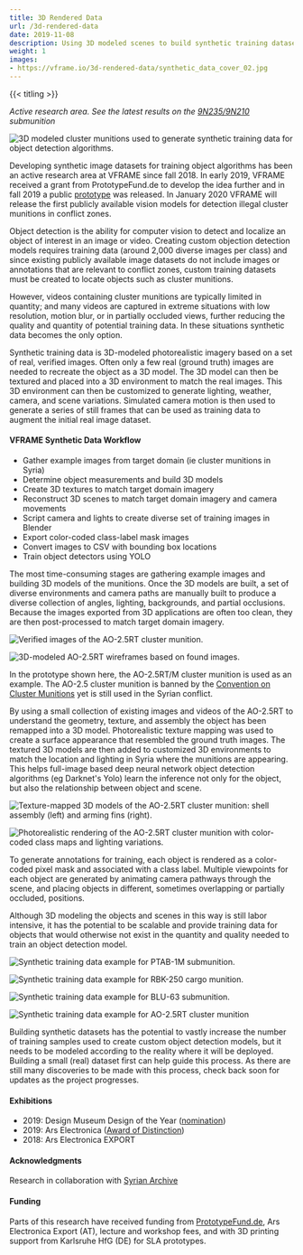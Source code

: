 ```yaml
---
title: 3D Rendered Data
url: /3d-rendered-data
date: 2019-11-08
description: Using 3D modeled scenes to build synthetic training datasets for objects in conflict zones
weight: 1
images:
- https://vframe.io/3d-rendered-data/synthetic_data_cover_02.jpg
---
```


{{< titling >}}

*Active research area. See the latest results on the [9N235/9N210](/9n235/) submunition*

![3D modeled cluster munitions used to generate synthetic training data for object detection algorithms.](images/synthetic_data_cover_02.jpg#watermark)

Developing synthetic image datasets for training object algorithms has been an active research area at VFRAME since fall 2018. In early 2019, VFRAME received a grant from PrototypeFund.de to develop the idea further and in fall 2019 a public [prototype](https://github.com/vframeio/vframe_synthetic) was released. In January 2020 VFRAME will release the first publicly available vision models for detection illegal cluster munitions in conflict zones.

Object detection is the ability for computer vision to detect and localize an object of interest in an image or video. Creating custom objection detection models requires training data (around 2,000 diverse images per class) and since existing publicly available image datasets do not include images or annotations that are relevant to conflict zones, custom training datasets must be created to locate objects such as cluster munitions.

However, videos containing cluster munitions are typically limited in quantity; and many videos are captured in extreme situations with low resolution, motion blur, or in partially occluded views, further reducing the quality and quantity of potential training data. In these situations synthetic data becomes the only option.

Synthetic training data is 3D-modeled photorealistic imagery based on a set of real, verified images. Often only a few real (ground truth) images are needed to recreate the object as a 3D model. The 3D model can then be textured and placed into a 3D environment to match the real images. This 3D environment can then be customized to generate lighting, weather, camera, and scene variations. Simulated camera motion is then used to generate a series of still frames that can be used as training data to augment the initial real image dataset. 

#### VFRAME Synthetic Data Workflow

- Gather example images from target domain (ie cluster munitions in Syria)
- Determine object measurements and build 3D models
- Create 3D textures to match target domain imagery
- Reconstruct 3D scenes to match target domain imagery and camera movements
- Script camera and lights to create diverse set of training images in Blender
- Export color-coded class-label mask images
- Convert images to CSV with bounding box locations
- Train object detectors using YOLO

The most time-consuming stages are gathering example images and building 3D models of the munitions. Once the 3D models are built, a set of diverse environments and camera paths are manually built to produce a diverse collection of angles, lighting, backgrounds, and partial occlusions. Because the images exported from 3D applications are often too clean, they are then post-processed to match target domain imagery. 

![Verified images of the AO-2.5RT cluster munition.](images/ao25_example_grid.jpg)

![3D-modeled AO-2.5RT wireframes based on found images.](images/ao25_wireframe.jpg#watermark)

In the prototype shown here, the AO-2.5RT/M cluster munition is used as an example. The AO-2.5 cluster munition is banned by the [Convention on Cluster Munitions](https://en.wikipedia.org/wiki/Convention_on_Cluster_Munitions) yet is still used in the Syrian conflict. 

By using a small collection of existing images and videos of the AO-2.5RT to understand the geometry, texture, and assembly the object has been remapped into a 3D model. Photorealistic texture mapping was used to create a surface appearance that resembled the ground truth images. The textured 3D models are then added to customized 3D environments to match the location and lighting in Syria where the munitions are appearing. This helps full-image based deep neural network object detection algorithms (eg Darknet's Yolo) learn the inference not only for the object, but also the relationship between object and scene.

![Texture-mapped 3D models of the AO-2.5RT cluster munition: shell assembly (left) and arming fins (right).](images/vframe_ao25_wireframe_photo.jpg#watermark)

![Photorealistic rendering of the AO-2.5RT cluster munition with color-coded class maps and lighting variations.](images/vframe_synthetic_data_colormap.jpg#watermark)

To generate annotations for training, each object is rendered as a  color-coded pixel mask and associated with a class label. Multiple viewpoints for each object are generated by animating camera pathways through the scene, and placing objects in different, sometimes overlapping or partially occluded, positions.

Although 3D modeling the objects and scenes in this way is still labor intensive, it has the potential to be scalable and provide training data for objects that would otherwise not exist in the quantity and quality needed to train an object detection model.

![Synthetic training data example for PTAB-1M submunition.](images/ptab1m_03.jpg#watermark)

![Synthetic training data example for RBK-250 cargo munition.](images/rbk250_03.jpg#watermark)

![Synthetic training data example for BLU-63 submunition.](images/blu63_03.jpg#watermark)

![Synthetic training data example for AO-2.5RT cluster munition](images/ao25rt_03.jpg#watermark)

Building synthetic datasets has the potential to vastly increase the number of training samples used to create custom object detection models, but it needs to be modeled according to the reality where it will be deployed. Building a small (real) dataset first can help guide this process. As there are still many discoveries to be made with this process, check back soon for updates as the project progresses.

#### Exhibitions

- 2019: Design Museum Design of the Year ([nomination](https://designmuseum.org/exhibitions/beazley-designs-of-the-year/digital))
- 2019: Ars Electronica ([Award of Distinction](https://calls.ars.electronica.art/prix2019/prixwinner/34003/))
- 2018: Ars Electronica EXPORT


#### Acknowledgments

Research in collaboration with <a href="https://syrianarchive.org">Syrian Archive</a></p>


#### Funding

Parts of this research have received funding from [PrototypeFund.de](/funding/#ptf), Ars Electronica Export (AT), lecture and workshop fees, and with 3D printing support from Karlsruhe HfG (DE) for SLA prototypes. 